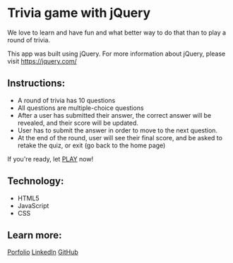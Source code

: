 # Trivia game with jQuery

We love to learn and have fun and what better way to do that than to play a round of trivia. 

This app was built using jQuery. For more information about jQuery, please visit https://jquery.com/ 

## Instructions:

* A round of trivia has 10 questions
* All questions are multiple-choice questions
* After a user has submitted their answer, the correct answer will be revealed, and their score will be updated.
* User has to submit the answer in order to move to the next question.
* At the end of the round, user will see their final score, and be asked to retake the quiz, or exit (go back to the home page)

If you're ready, let [PLAY](https://duyluu90.github.io/QuizApp_jQuery/) now!

## Technology:

* HTML5
* JavaScript
* CSS

## Learn more:

[Porfolio](https://dluu-developer.vercel.app/)
[LinkedIn](https://www.linkedin.com/in/luuduy90/)
[GitHub](https://github.com/DuyLuu90)
